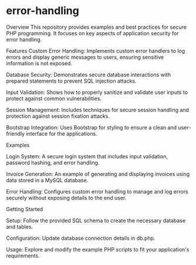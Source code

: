 # error-handling

Overview
This repository provides examples and best practices for secure PHP programming. It focuses on key aspects of application security for error handling.


Features
Custom Error Handling: Implements custom error handlers to log errors and display generic messages to users, ensuring sensitive information is not exposed.

Database Security: Demonstrates secure database interactions with prepared statements to prevent SQL injection attacks.

Input Validation: Shows how to properly sanitize and validate user inputs to protect against common vulnerabilities.

Session Management: Includes techniques for secure session handling and protection against session fixation attacks.

Bootstrap Integration: Uses Bootstrap for styling to ensure a clean and user-friendly interface for the applications.


Examples

Login System: A secure login system that includes input validation, password hashing, and error handling.

Invoice Generation: An example of generating and displaying invoices using data stored in a MySQL database.

Error Handling: Configures custom error handling to manage and log errors securely without exposing details to the end user.


Getting Started

Setup: Follow the provided SQL schema to create the necessary database and tables.

Configuration: Update database connection details in db.php.

Usage: Explore and modify the example PHP scripts to fit your application's requirements.
